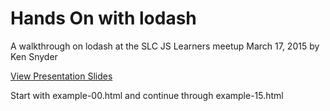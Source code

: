 Hands On with lodash
=

A walkthrough on lodash at the SLC JS Learners meetup March 17, 2015 by Ken Snyder

[View Presentation Slides](http://intel.to/lodash-slides)

Start with example-00.html and continue through example-15.html